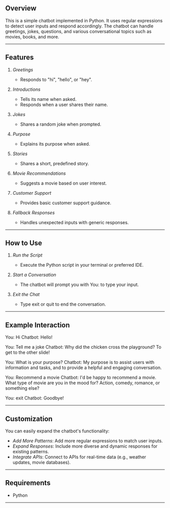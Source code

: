 ## Overview

This is a simple chatbot implemented in Python. It uses regular expressions to detect user inputs and respond accordingly. The chatbot can handle greetings, jokes, questions, and various conversational topics such as movies, books, and more.

---

## Features

1. *Greetings*

   - Responds to "hi", "hello", or "hey".

2. *Introductions*

   - Tells its name when asked.
   - Responds when a user shares their name.

3. *Jokes*

   - Shares a random joke when prompted.

4. *Purpose*

   - Explains its purpose when asked.

5. *Stories*

   - Shares a short, predefined story.

6. *Movie Recommendations*

   - Suggests a movie based on user interest.

7. *Customer Support*

   - Provides basic customer support guidance.

8. *Fallback Responses*

   - Handles unexpected inputs with generic responses.

---

## How to Use

1. *Run the Script*

   - Execute the Python script in your terminal or preferred IDE.

2. *Start a Conversation*

   - The chatbot will prompt you with You: to type your input.

3. *Exit the Chat*

   - Type exit or quit to end the conversation.

---

## Example Interaction


You: Hi
Chatbot: Hello!

You: Tell me a joke
Chatbot: Why did the chicken cross the playground? To get to the other slide!

You: What is your purpose?
Chatbot: My purpose is to assist users with information and tasks, and to provide a helpful and engaging conversation.

You: Recommend a movie
Chatbot: I'd be happy to recommend a movie. What type of movie are you in the mood for? Action, comedy, romance, or something else?

You: exit
Chatbot: Goodbye!


---

## Customization

You can easily expand the chatbot's functionality:

- *Add More Patterns*: Add more regular expressions to match user inputs.
- *Expand Responses*: Include more diverse and dynamic responses for existing patterns.
- *Integrate APIs*: Connect to APIs for real-time data (e.g., weather updates, movie databases).

---

## Requirements

- Python 

---

